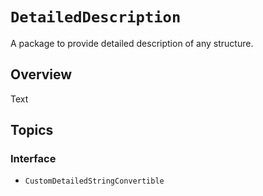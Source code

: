 # ``DetailedDescription``

A package to provide detailed description of any structure.

## Overview

<!--@START_MENU_TOKEN@-->Text<!--@END_MENU_TOKEN@-->

## Topics

### Interface

- ``CustomDetailedStringConvertible``
